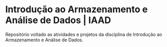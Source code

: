 # Introdução ao Armazenamento e Análise de Dados | IAAD
 Repositório voltado as atividades e projetos da disciplina de Introdução ao Armazenamento e Análise de Dados.
